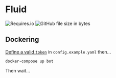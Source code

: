 # Fluid

![Requires.io](https://img.shields.io/requires/github/dejaydev/fluid?style=for-the-badge)
![GitHub file size in bytes](https://img.shields.io/github/size/dejaydev/fluid?style=for-the-badge)

## Dockering

[Define a valid `token`](https://discordjs.guide/preparations/setting-up-a-bot-application.html#creating-your-bot) in `config.example.yaml` then...

`docker-compose up bot`

Then wait...
